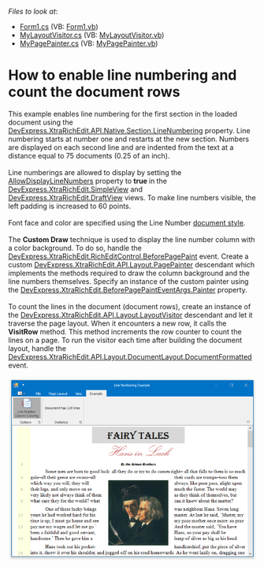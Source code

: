 <!-- default file list -->
*Files to look at*:

* [Form1.cs](./CS/LineNumberingExample/Form1.cs) (VB: [Form1.vb](./VB/LineNumberingExample/Form1.vb))
* [MyLayoutVisitor.cs](./CS/LineNumberingExample/MyLayoutVisitor.cs) (VB: [MyLayoutVisitor.vb](./VB/LineNumberingExample/MyLayoutVisitor.vb))
* [MyPagePainter.cs](./CS/LineNumberingExample/MyPagePainter.cs) (VB: [MyPagePainter.vb](./VB/LineNumberingExample/MyPagePainter.vb))
<!-- default file list end -->
# How to enable line numbering and count the document rows


This example enables line numbering for the first section in the loaded document using the <a href="http://help.devexpress.com/#CoreLibraries/DevExpressXtraRichEditAPINativeSection_LineNumberingtopic">DevExpress.XtraRichEdit.API.Native.Section.LineNumbering</a> property. Line numbering starts at number one and restarts at the new section. Numbers are displayed on each second line and are indented from the text at a distance equal to 75 documents (0.25 of an inch).<br><br>Line numberings are allowed to display by setting the <a href="http://help.devexpress.com/#CoreLibraries/DevExpressXtraRichEditRichEditView_AllowDisplayLineNumberstopic">AllowDisplayLineNumbers</a> property to <strong>true </strong>in the <a href="http://help.devexpress.com/#CoreLibraries/clsDevExpressXtraRichEditSimpleViewtopic">DevExpress.XtraRichEdit.SimpleView</a> and <a href="http://help.devexpress.com/#CoreLibraries/clsDevExpressXtraRichEditDraftViewtopic">DevExpress.XtraRichEdit.DraftView</a> views. To make line numbers visible, the left padding is increased to 60 points.<br><br>Font face and color are specified using the Line Number <a href="http://help.devexpress.com/#WindowsForms/CustomDocument9555">document style</a>.<br><br>The <strong>Custom Draw</strong> technique is used to display the line number column with a color background. To do so, handle the <a href="http://help.devexpress.com/#CoreLibraries/DevExpressXtraRichEditRichEditDocumentServer_BeforePagePainttopic">DevExpress.XtraRichEdit.RichEditControl.BeforePagePaint</a> event. Create a custom <a href="http://help.devexpress.com/#CoreLibraries/clsDevExpressXtraRichEditAPILayoutPagePaintertopic">DevExpress.XtraRichEdit.API.Layout.PagePainter</a> descendant which implements the methods required to draw the column background and the line numbers themselves. Specify an instance of the custom painter using the <a href="http://help.devexpress.com/#CoreLibraries/DevExpressXtraRichEditBeforePagePaintEventArgs_Paintertopic">DevExpress.XtraRichEdit.BeforePagePaintEventArgs.Painter</a> property. <br><br>To count the lines in the document (document rows), create an instance of the <a href="http://help.devexpress.com/#CoreLibraries/clsDevExpressXtraRichEditAPILayoutLayoutVisitortopic">DevExpress.XtraRichEdit.API.Layout.LayoutVisitor</a> descendant and let it traverse the page layout. When it encounters a new row, it calls the <strong>VisitRow</strong> method. This method increments the row counter to count the lines on a page. To run the visitor each time after building the document layout, handle the <a href="http://help.devexpress.com/#CoreLibraries/DevExpressXtraRichEditAPILayoutDocumentLayout_DocumentFormattedtopic">DevExpress.XtraRichEdit.API.Layout.DocumentLayout.DocumentFormatted</a> event.<br><br><img src="https://raw.githubusercontent.com/DevExpress-Examples/how-to-enable-line-numbering-and-count-the-document-rows-t531470/17.1.3+/media/64f72e52-60cd-11e7-80c0-00155d624807.png"><br><br>

<br/>


